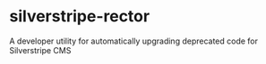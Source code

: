 # silverstripe-rector
A developer utility for automatically upgrading deprecated code for Silverstripe CMS
